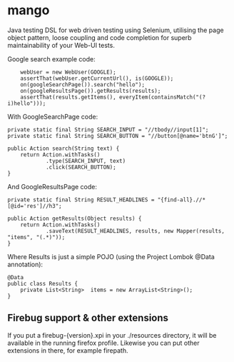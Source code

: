 mango
=====

Java testing DSL for web driven testing using Selenium, utilising the page object pattern, loose coupling and code completion for superb maintainability of your Web-UI tests.

Google search example code:

        webUser = new WebUser(GOOGLE);
        assertThat(webUser.getCurrentUrl(), is(GOOGLE));
        on(googleSearchPage()).search("hello");
        on(googleResultsPage()).getResults(results);
        assertThat(results.getItems(), everyItem(containsMatch("(?i)hello")));

With GoogleSearchPage code:

    private static final String SEARCH_INPUT = "//tbody//input[1]";
    private static final String SEARCH_BUTTON = "//button[@name='btnG']";
    
    public Action search(String text) {
        return Action.withTasks()
                .type(SEARCH_INPUT, text)
                .click(SEARCH_BUTTON);
    }

And GoogleResultsPage code:

    private static final String RESULT_HEADLINES = "{find-all}.//*[@id='res']//h3";
    
    public Action getResults(Object results) {
        return Action.withTasks()
                .saveText(RESULT_HEADLINES, results, new Mapper(results, "items", "(.*)"));
    }

Where Results is just a simple POJO (using the Project Lombok @Data annotation):

    @Data
    public class Results {
        private List<String>  items = new ArrayList<String>();
    }

Firebug support & other extensions
---------------

If you put a firebug-{version}.xpi in your ./resources directory, it will be available in the running firefox profile. Likewise you can put other extensions in there, for example firepath.
